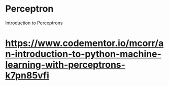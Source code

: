 # Perceptron
Introduction to Perceptrons 
# https://www.codementor.io/mcorr/an-introduction-to-python-machine-learning-with-perceptrons-k7pn85vfi

